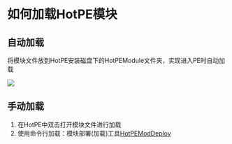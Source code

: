 # 如何加载HotPE模块

## 自动加载
将模块文件放到HotPE安装磁盘下的HotPEModule文件夹，实现进入PE时自动加载

![](https://sc.sysri.cn/i/2022/05/02/10elcqf.png)

## 手动加载
1. 在HotPE中双击打开模块文件进行加载
2. 使用命令行加载：模块部署(加载)工具[HotPEModDeploy](https://docs.hotpe.top/devdoc/shifthpm.html#%E6%80%9D%E8%B7%AF)


